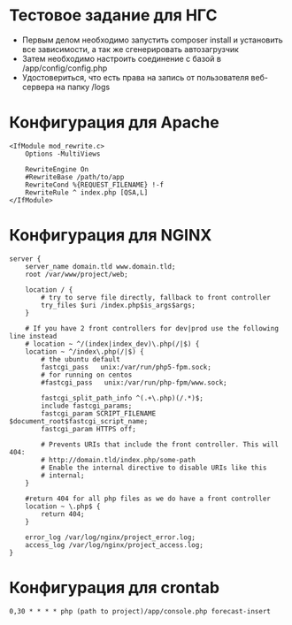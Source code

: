# Тестовое задание для НГС

* Первым делом необходимо запустить composer install и установить все зависимости, а так же сгенерировать автозагрузчик
* Затем необходимо настроить соединение с базой в /app/config/config.php
* Удостовериться, что есть права на запись от пользователя веб-сервера на папку /logs

# Конфигурация для Apache
```
<IfModule mod_rewrite.c>
    Options -MultiViews

    RewriteEngine On
    #RewriteBase /path/to/app
    RewriteCond %{REQUEST_FILENAME} !-f
    RewriteRule ^ index.php [QSA,L]
</IfModule>
```
# Конфигурация для NGINX
```
server {
    server_name domain.tld www.domain.tld;
    root /var/www/project/web;

    location / {
        # try to serve file directly, fallback to front controller
        try_files $uri /index.php$is_args$args;
    }

    # If you have 2 front controllers for dev|prod use the following line instead
    # location ~ ^/(index|index_dev)\.php(/|$) {
    location ~ ^/index\.php(/|$) {
        # the ubuntu default
        fastcgi_pass   unix:/var/run/php5-fpm.sock;
        # for running on centos
        #fastcgi_pass   unix:/var/run/php-fpm/www.sock;

        fastcgi_split_path_info ^(.+\.php)(/.*)$;
        include fastcgi_params;
        fastcgi_param SCRIPT_FILENAME $document_root$fastcgi_script_name;
        fastcgi_param HTTPS off;

        # Prevents URIs that include the front controller. This will 404:
        # http://domain.tld/index.php/some-path
        # Enable the internal directive to disable URIs like this
        # internal;
    }

    #return 404 for all php files as we do have a front controller
    location ~ \.php$ {
        return 404;
    }

    error_log /var/log/nginx/project_error.log;
    access_log /var/log/nginx/project_access.log;
}
```

# Конфигурация для crontab
```
0,30 * * * * php (path to project)/app/console.php forecast-insert
```